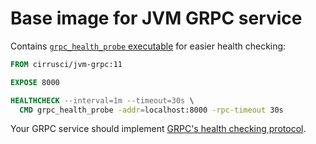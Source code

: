 # Base image for JVM GRPC service

Contains [`grpc_health_probe` executable](https://github.com/grpc-ecosystem/grpc-health-probe) for easier health checking:

```Dockerfile
FROM cirrusci/jvm-grpc:11

EXPOSE 8000

HEALTHCHECK --interval=1m --timeout=30s \
  CMD grpc_health_probe -addr=localhost:8000 -rpc-timeout 30s
```

Your GRPC service should implement [GRPC's health checking protocol](https://github.com/grpc/grpc/blob/master/doc/health-checking.md).
